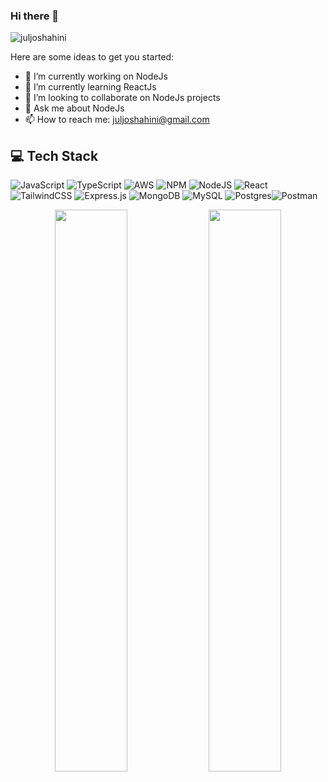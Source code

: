 ### Hi there 👋

<img src="https://komarev.com/ghpvc/?username=juljoshahini&label=Views&color=blue&style=plastic&style=for-the-badge" alt="juljoshahini" />

Here are some ideas to get you started:

- 🔭 I’m currently working on NodeJs
- 🌱 I’m currently learning ReactJs
- 👯 I’m looking to collaborate on NodeJs projects
- 💬 Ask me about NodeJs
- 📫 How to reach me: juljoshahini@gmail.com

## 💻 Tech Stack

![JavaScript](https://img.shields.io/badge/javascript-%23323330.svg?style=for-the-badge&logo=javascript&logoColor=%23F7DF1E) ![TypeScript](https://img.shields.io/badge/typescript-%23007ACC.svg?style=for-the-badge&logo=typescript&logoColor=white) ![AWS](https://img.shields.io/badge/AWS-%23FF9900.svg?style=for-the-badge&logo=amazon-aws&logoColor=white) ![NPM](https://img.shields.io/badge/NPM-%23000000.svg?style=for-the-badge&logo=npm&logoColor=white) ![NodeJS](https://img.shields.io/badge/node.js-6DA55F?style=for-the-badge&logo=node.js&logoColor=white) ![React](https://img.shields.io/badge/react-%2320232a.svg?style=for-the-badge&logo=react&logoColor=%2361DAFB) ![TailwindCSS](https://img.shields.io/badge/tailwindcss-%2338B2AC.svg?style=for-the-badge&logo=tailwind-css&logoColor=white) ![Express.js](https://img.shields.io/badge/express.js-%23404d59.svg?style=for-the-badge&logo=express&logoColor=%2361DAFB) ![MongoDB](https://img.shields.io/badge/MongoDB-%234ea94b.svg?style=for-the-badge&logo=mongodb&logoColor=white) ![MySQL](https://img.shields.io/badge/mysql-%2300f.svg?style=for-the-badge&logo=mysql&logoColor=white) ![Postgres](https://img.shields.io/badge/postgres-%23316192.svg?style=for-the-badge&logo=postgresql&logoColor=white)![Postman](https://img.shields.io/badge/Postman-FF6C37?style=for-the-badge&logo=postman&logoColor=white)


<p align="center">
	<img width="48%" src="https://github-readme-stats.vercel.app/api?username=juljoshahini&show_icons=true&theme=vue" />
	<img width="48%" src="https://github-readme-streak-stats.herokuapp.com/?user=juljoshahini&theme=vue" />
</p>
